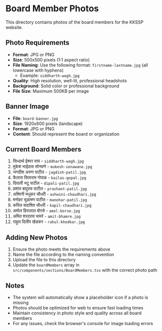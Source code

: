 # Board Member Photos

This directory contains photos of the board members for the KKSSP website.

## Photo Requirements

- **Format**: JPG or PNG
- **Size**: 500x500 pixels (1:1 aspect ratio)
- **File Naming**: Use the following format: `firstname-lastname.jpg` (all lowercase with hyphens)
  - Example: `siddharth-wagh.jpg`
- **Quality**: High resolution, well-lit, professional headshots
- **Background**: Solid color or professional background
- **File Size**: Maximum 500KB per image

## Banner Image

- **File**: `board-banner.jpg`
- **Size**: 1920x600 pixels (landscape)
- **Format**: JPG or PNG
- **Content**: Should represent the board or organization

## Current Board Members

1. सिध्दार्थ ईश्वर वाघ - `siddharth-wagh.jpg`
2. मुकेश भाईदास सोनवणे - `mukesh-sonawane.jpg`
3. जगदीश अरुण पाटील - `jagdish-patil.jpg`
4. कैलास सिताराम गोपाळ - `kailas-gopal.jpg`
5. दिपाली भटू पाटील - `dipali-patil.jpg`
6. प्रशांत बापुराव पाटील - `prashant-patil.jpg`
7. अश्विनी मधुकर चौधरी - `ashwini-chaudhari.jpg`
8. मनोहर चुडामण पाटील - `manohar-patil.jpg`
9. कपिल सदाशिव चौधरी - `kapil-chaudhari.jpg`
10. अमोल हिरालाल बोरसे - `amol-borse.jpg`
11. अमित शरदराव भामरे - `amit-bhamre.jpg`
12. राहुल दिलीप खेडकर - `rahul-khedkar.jpg`

## Adding New Photos

1. Ensure the photo meets the requirements above
2. Name the file according to the naming convention
3. Upload the file to this directory
4. Update the `boardMembers` array in `src/components/sections/BoardMembers.tsx` with the correct photo path

## Notes

- The system will automatically show a placeholder icon if a photo is missing
- Photos should be optimized for web to ensure fast loading times
- Maintain consistency in photo style and quality across all board members
- For any issues, check the browser's console for image loading errors
